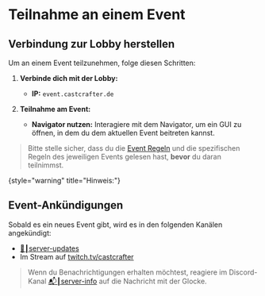 # Teilnahme an einem Event

## Verbindung zur Lobby herstellen
Um an einem Event teilzunehmen, folge diesen Schritten:

1. **Verbinde dich mit der Lobby:**
   - **IP:** `event.castcrafter.de`

2. **Teilnahme am Event:**
   - **Navigator nutzen:** Interagiere mit dem Navigator, um ein GUI zu öffnen, in dem du dem aktuellen Event beitreten kannst.

> Bitte stelle sicher, dass du die [Event Regeln](event-rules.md "Zu den Event Regeln") und die spezifischen Regeln des jeweiligen Events gelesen hast, **bevor** du daran teilnimmst.
>
{style="warning" title="Hinweis:"}

## Event-Ankündigungen
    
Sobald es ein neues Event gibt, wird es in den folgenden Kanälen angekündigt:
- [🔔┃server-updates](https://discord.com/channels/133198459531558912/980810495877607524)
- Im Stream auf [twitch.tv/castcrafter](https://twitch.tv/castcrafter)

> Wenn du Benachrichtigungen erhalten möchtest, reagiere im Discord-Kanal [📬┃server-info](https://discord.com/channels/133198459531558912/1005106900179894333) auf die Nachricht mit der Glocke.